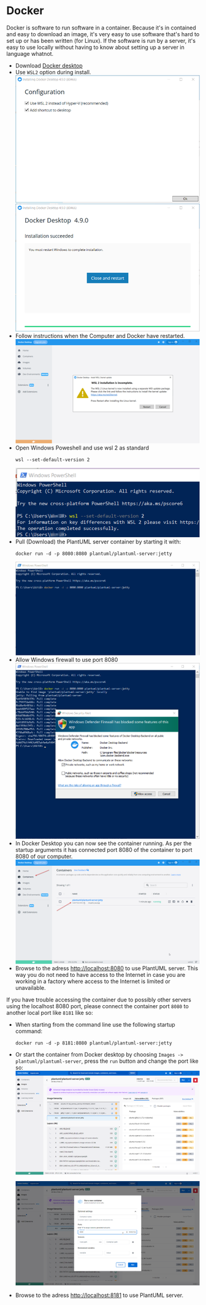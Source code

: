 # Docker

Docker is software to run software in a container. Because it's in contained and easy to download an image, it's very easy to use software that's hard to set up or has been written (for Linux). If the software is run by a server, it's easy to use locally without having to know about setting up a server in language whatnot.

- Download [Docker desktop](https://www.docker.com/products/docker-desktop/)
- Use `WSL2` option during install.
  ![WSL2_Option](02%20docker%20options.png)
  ![Restart](03%20docker%20restart.png)
- Follow instructions when the Computer and Docker have restarted. 
  ![Install_WSL2](04%20docker%20installation%20wsl2.png)
- Open Windows Poweshell and use wsl 2 as standard
  ```
  wsl --set-default-version 2
  ```
  ![Use_WSL2_option](06%20powershell%20set%20wsl%20version%20succeeded.png)
- Pull (Download) the PlantUML server container by starting it with:
  ```
  docker run -d -p 8080:8080 plantuml/plantuml-server:jetty
  ```
  ![Plantuml_container_pull](plantuml_container.gif)
- Allow Windows firewall to use port 8080
  ![Windows_firewall_port_8080](10%20allow%20firewall%20to%20expose%20port%208080.png)
- In Docker Desktop you can now see the container running. As per the startup arguments it has connected port 8080 of the container to port 8080 of our computer.
  ![Running_PlantUML_server](11%20see%20container%20running.png)
- Browse to the adress [http://localhost:8080](http://localhost:8080) to use PlantUML server. This way you do not need to have access to the Internet in case you are working in a factory where access to the Internet is limited or unavailable.

If you have trouble accessing the container due to possibly other servers using the localhost 8080 port, please connect the container port `8080` to another local port like `8181` like so:
- When starting from the command line use the following startup command:
  ```
  docker run -d -p 8181:8080 plantuml/plantuml-server:jetty
  ```
- Or start the container from Docker desktop by choosing `Images -> plantuml/plantuml-server`, press the `run` button and change the port like so:
  ![Start_from_Docker_desktop](12%20docker%20start%20plantuml.png)

  ![Change_port](13%20docker%20change%20port.png)
- Browse to the adress [http://localhost:8181](http://localhost:8181) to use PlantUML server.
